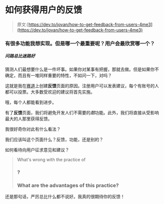 # 如何获得用户的反馈

> 原文:[https://dev.to/jovan/how-to-get-feedback-from-users-4me3](https://dev.to/jovan/how-to-get-feedback-from-users-4me3)

### [](#there-are-a-lot-of-features-i-want-to-implement-but-which-one-is-most-important-which-one-will-users-appreciate-the-most)有很多功能我想实现。但是哪一个最重要呢？用户会最欣赏哪一个？

##### [](#better-to-ask-the-way-than-go-astray)问路总比迷路好

猜测人们最想要什么是一件坏事。如果你对某事有把握，那就去做。但是如果你不确定，而且有一堆同样重要的特性，不如问一下，对吗？

这就是我在[赛道](https://thetrack.app/)上创建**反馈**页面的原因。注册用户可以发表建议，每个有账号的人都可以投票。大多数受欢迎的建议将首先实施。

哦，每个人都能看到进步。

有了**反馈**页面，我们将避免开发人们不需要的*酷*功能。此外，我们将直接从受影响最大的人那里获得反馈。

我很好奇你对此有什么看法？

我们应该叫这个页面什么？反馈，功能，还是别的？

如何看待向用户征求意见和建议？

> What's wrong with the practice of
> 
> ### [](#whats-wrong-with-the-approach)?
> 
> ### [](#whats-good-with-this-approach)What are the advantages of this practice?

还是那句话，严厉总比什么都不说好。我真的很期待你的反馈！
